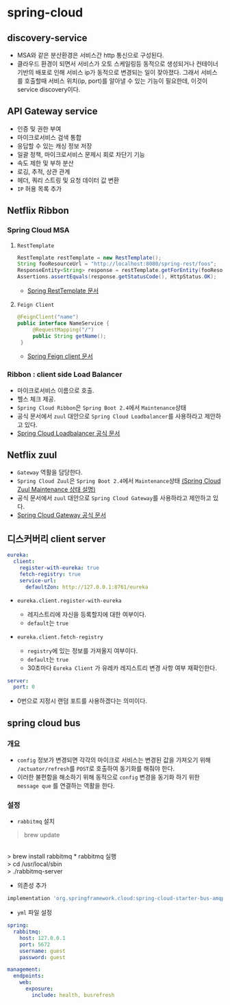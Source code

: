 # spring-cloud

## discovery-service

* MSA와 같은 분산환경은 서비스간 http 통신으로 구성된다.
* 클라우드 환경이 되면서 서비스가 오토 스케일링등 동적으로 생성되거나 컨테이너 기반의 배포로 인해 서비스 ip가 동적으로 변경되는 일이 잦아졌다.
  그래서 서비스를 호출할때 서비스 위치(ip, port)를 알아낼 수 있는 기능이 필요한데, 이것이 service discovery이다.

## API Gateway service

* 인증 및 권한 부여
* 마이크로서비스 검색 통합
* 응답할 수 있는 캐싱 정보 저장
* 일괄 정책, 마이크로서비스 문제시 회로 차단기 기능
* 속도 제한 및 부하 분산
* 로깅, 추적, 상관 관계
* 헤더, 쿼리 스트링 및 요청 데이터 값 변환
* `IP` 허용 목록 추가

## Netflix Ribbon

### Spring Cloud MSA 

1. `RestTemplate`
    ```java
    RestTemplate restTemplate = new RestTemplate();
    String fooResourceUrl = "http://localhost:8080/spring-rest/foos";
    ResponseEntity<String> response = restTemplate.getForEntity(fooResourceUrl + "/1", String.class);
    Assertions.assertEquals(response.getStatusCode(), HttpStatus.OK);
    ```
   * [Spring RestTemplate 문서](https://www.baeldung.com/rest-template)


2. `Feign Client`
   ```java
   @FeignClient("name")
   public interface NameService {
        @RequestMapping("/")
        public String getName();
    }   
   ```
   * [Spring Feign client 문서](https://spring.io/projects/spring-cloud-openfeign)

### Ribbon :  client side Load Balancer

* 마이크로서비스 이름으로 호출.
* 헬스 체크 제공.
* `Spring Cloud Ribbon`은 `Spring Boot 2.4`에서 `Maintenance`상태
* 공식 문서에서 `zuul` 대안으로 `Spring Cloud Loadbalancer`를 사용하라고 제안하고 있다.
* [Spring Cloud Loadbalancer 공식 문서](https://spring.io/guides/gs/spring-cloud-loadbalancer/)

## Netflix zuul

* `Gateway` 역활을 담당한다.
* `Spring Cloud Zuul`은 `Spring Boot 2.4`에서 `Maintenance`상태
  [(Spring Cloud Zuul Maintenance 상태 설명)](https://spring.io/blog/2018/12/12/spring-cloud-greenwich-rc1-available-now#spring-cloud-netflix-projects-entering-maintenance-mode)
* 공식 문서에서 `zuul` 대안으로 `Spring Cloud Gateway`를 사용하라고 제안하고 있다.
* [Spring Cloud Gateway 공식 문서](https://spring.io/projects/spring-cloud-gateway)

## 디스커버리 client server


```yaml
eureka:
  client:
    register-with-eureka: true
    fetch-registry: true
    service-url:
      defaultZon: http://127.0.0.1:8761/eureka
```

* `eureka.client.register-with-eureka`
  * 레지스트리에 자신을 등록할지에 대한 여부이다.
  * `default`는 `true`


* `eureka.client.fetch-registry`
  * `registry`에 있는 정보를 가져올지 여부이다. 
  * `default`는 `true`
  * 30초마다 `Eureka Client` 가 유레카 레지스트리 변경 사항 여부 재확인한다.

```yaml
server:
  port: 0
```

* 0번으로 지정시 랜덤 포트를 사용하겠다는 의미이다.


## spring cloud bus

### 개요

* `config` 정보가 변경되면 각각의 마이크로 서비스는 변경된 값을 가져오기 위해 `/actuator/refresh`를 `POST`로 호출하여 동기화를 해줘야 한다.
* 이러한 불편함을 해소하기 위해 동적으로 `config` 변경을 동기화 하기 위한 ` message que` 를 연결하는 역활을 한다.

### 설정

* `rabbitmq` 설치
> brew update
<br>
> brew install rabbitmq
* rabbitmq 실행
<br>
> cd /usr/local/sbin
<br>
> ./rabbitmq-server   


* 의존성 추가

```gradle
implementation 'org.springframework.cloud:spring-cloud-starter-bus-amqp'
```

* `yml` 파일 설정

```yml
spring:
  rabbitmq:
    host: 127.0.0.1
    port: 5672
    username: guest
    password: guest

management:
  endpoints:
    web:
      exposure:
        include: health, busrefresh
```




